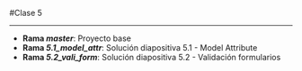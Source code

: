 #Clase 5
***
* **Rama _master_**: Proyecto base 
* **Rama _5.1_model_attr_**: Solución diapositiva 5.1 - Model Attribute
* **Rama _5.2_vali_form_**: Solución diapositiva 5.2 - Validación formularios
